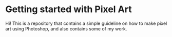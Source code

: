# Getting started with Pixel Art
Hi! This is a repository that contains a simple guideline on how to make pixel art using Photoshop, and also contains some of my work.  
